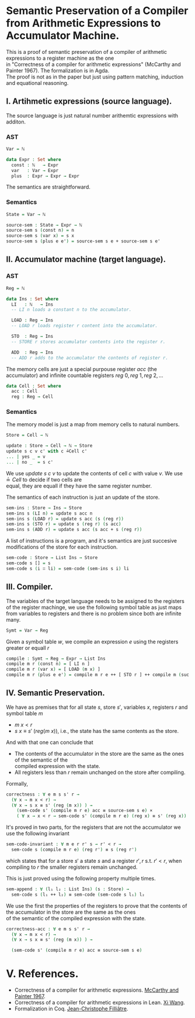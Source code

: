 # Semantic Preservation of a Compiler from Arithmetic Expressions to Accumulator Machine.

This is a proof of semantic preservation of a compiler of arithmetic expressions to a register machine as the one  
in  "Correctness of a compiler for arithmetic expressions" (McCarthy and Painter 1967). The formalization is in Agda.   
The proof is not as in the paper but just using pattern matching, induction and equational reasoning.

## I. Artihmetic expressions (source language).
The source language is just natural number arithemtic expressions with additon.

### AST
```Agda
Var = ℕ

data Expr : Set where
  const : ℕ   → Expr
  var   : Var → Expr
  plus  : Expr → Expr → Expr
```

The semantics are straightforward.
### Semantics
```Agda
State = Var → ℕ

source-sem : State → Expr → ℕ
source-sem s (const n) = n
source-sem s (var x) = s x
source-sem s (plus e e') = source-sem s e + source-sem s e'

```

## II. Accumulator machine (target language).
### AST
```Agda
Reg = ℕ

data Ins : Set where
  LI   : ℕ   → Ins
  -- LI n loads a constant n to the accumulator.

  LOAD : Reg → Ins
  -- LOAD r loads register r content into the accumulator.

  STO  : Reg → Ins
  -- STORE r stores accumulator contents into the register r. 

  ADD  : Reg → Ins
  -- ADD r adds to the accumulator the contents of register r.
```


The memory cells are just a special purpouse register $acc$ (the accumulator) and infinite countable registers $reg \ 0, reg \ 1, reg \ 2,...$
```Agda
data Cell : Set where
  acc : Cell
  reg : Reg → Cell
```


### Semantics
The memory model is just a map from memory cells to natural numbers.
```agda
Store = Cell → ℕ

update : Store → Cell → ℕ → Store
update s c v c' with c ≟Cell c'
... | yes _ = v
... | no _  = s c'
```
We use $update \ s \ c \ v$ to update the contents of cell $c$ with value $v$. We use $≟Cell$ to decide if two cells are  
equal, they are equall if they have the same register number.


The semantics of each instruction is just an update of the store.
```agda
sem-ins : Store → Ins → Store
sem-ins s (LI n) = update s acc n
sem-ins s (LOAD r) = update s acc (s (reg r))
sem-ins s (STO r) = update s (reg r) (s acc)
sem-ins s (ADD r) = update s acc (s acc + s (reg r))
```

A list of instructions is a program, and it's semantics are just succesive modifications of the store for each instruction.
```agda
sem-code : Store → List Ins → Store
sem-code s [] = s
sem-code s (i ∷ li) = sem-code (sem-ins s i) li
```

## III. Compiler.
The variables of the target language needs to be assigned to the registers of the register machinge, we use the following symbol
table as just maps from variables to registers and there is no problem since both are infinite many.
```agda
Symt = Var → Reg
```

Given a symbol table $w$, we compile an expression $e$ using the registers greater or equall $r$
```agda
compile : Symt → Reg → Expr → List Ins
compile m r (const n) = [ LI n ]
compile m r (var x) = [ LOAD (m x) ]
compile m r (plus e e') = compile m r e ++ [ STO r ] ++ compile m (suc r) e' ++ [ ADD r ]
```

## IV. Semantic Preservation.
We have as premises that for all state $s$, store $s'$, variables $x$, registers $r$ and symbol table $m$ 
* $m \ x < r$
* $s \ x ≡ s' \ (reg (m \ x))$, i.e., the state has the same contents as the store.

And with that one can conclude that 
* The contents of the accumulator in the store are the same as the ones of the semantic of the  
compiled expression with the state.  
* All registers less than $r$ remain unchanged on the store after compiling.

Formally,
```agda
correctness : ∀ e m s s' r →
  (∀ x → m x < r) →
  (∀ x → s x ≡ s' (reg (m x)) ) →
    (sem-code s' (compile m r e) acc ≡ source-sem s e) ×
    ( ∀ x → x < r → sem-code s' (compile m r e) (reg x) ≡ s' (reg x))
```

It's proved in two parts, for the registers that are not the accumulator we use the following invariant
```agda
sem-code-invariant : ∀ m e r r' s → r' < r →
  sem-code s (compile m r e) (reg r') ≡ s (reg r')
```
which states that for a store $s'$ a state $s$ and a register $r', r$ s.t. $r' < r$, when compiling to $r$ the smaller registers remain
unchanged.

This is just proved using the following property multiple times.
```agda
sem-append : ∀ (l₁ l₂ : List Ins) (s : Store) →
  sem-code s (l₁ ++ l₂) ≡ sem-code (sem-code s l₁) l₂
```

We use the first the properties of the registers to prove that the contents of the accumulator in the store are the same as the ones  
of the semantic of the compiled expression with the state.

```agda
correctness-acc : ∀ e m s s' r →
  (∀ x → m x < r) →
  (∀ x → s x ≡ s' (reg (m x)) ) →

  (sem-code s' (compile m r e) acc ≡ source-sem s e)
```

# V. References.
* Correctness of a compiler for arithmetic expressions. [McCarthy and Painter 1967](http://jmc.stanford.edu/articles/mcpain/mcpain.pdf).
* Correctness of a compiler for arithmetic expressions in Lean. [Xi Wang](https://kqueue.org/blog/2020/10/15/arithcc/).
* Formalization in Coq. [Jean-Christophe Filliâtre](https://github.com/coq-contribs/mini-compiler).

